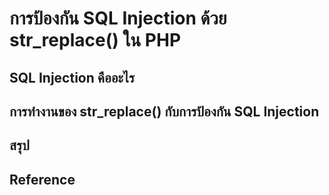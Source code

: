 # การป้องกัน SQL Injection ด้วย str_replace() ใน PHP
## SQL Injection คืออะไร
## การทำงานของ str_replace() กับการป้องกัน SQL Injection
## สรุป
## Reference
